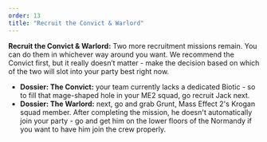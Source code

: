 ```yaml
---
order: 13
title: "Recruit the Convict & Warlord"
---
```


**Recruit the Convict & Warlord:**
Two more recruitment missions remain. You can do them in whichever way around you want. We recommend the Convict first, but it really doesn’t matter - make the decision based on which of the two will slot into your party best right now.

- **Dossier: The Convict:** your team currently lacks a dedicated Biotic - so to fill that mage-shaped hole in your ME2 squad, go recruit Jack next.
- **Dossier: The Warlord:** next, go and grab Grunt, Mass Effect 2's Krogan squad member. After completing the mission, he doesn't automatically join your party - go and get him on the lower floors of the Normandy if you want to have him join the crew properly.
